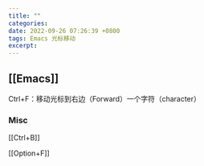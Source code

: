 ```yaml
---
title: ""
categories: 
date: 2022-09-26 07:26:39 +0800
tags: Emacs 光标移动
excerpt: 
---
```





## [[Emacs]]

Ctrl+F：移动光标到右边（Forward）一个字符（character）

### Misc

[[Ctrl+B]]

[[Option+F]]


